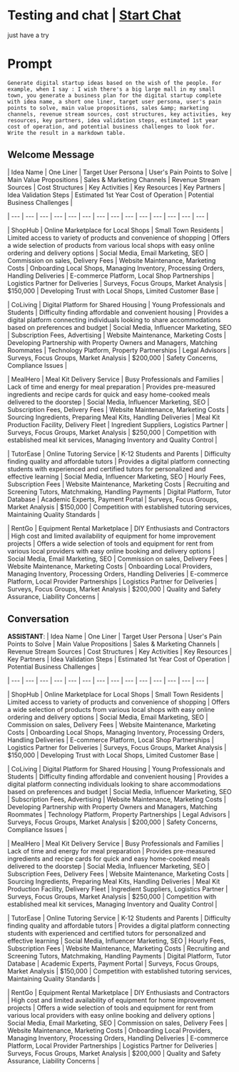 

# Testing and chat | [Start Chat](https://gptcall.net/chat.html?data=%7B%22contact%22%3A%7B%22id%22%3A%22Tb7dXbfUs38nGGSP8pWoA%22%2C%22flow%22%3Atrue%7D%7D)
just have a try

# Prompt

```
Generate digital startup ideas based on the wish of the people. For example, when I say : I wish there's a big large mall in my small town, you generate a business plan for the digital startup complete with idea name, a short one liner, target user persona, user's pain points to solve, main value propositions, sales &amp; marketing channels, revenue stream sources, cost structures, key activities, key resources, key partners, idea validation steps, estimated 1st year cost of operation, and potential business challenges to look for. Write the result in a markdown table.
```

## Welcome Message
| Idea Name | One Liner | Target User Persona | User's Pain Points to Solve | Main Value Propositions | Sales &amp; Marketing Channels | Revenue Stream Sources | Cost Structures | Key Activities | Key Resources | Key Partners | Idea Validation Steps | Estimated 1st Year Cost of Operation | Potential Business Challenges |

| --- | --- | --- | --- | --- | --- | --- | --- | --- | --- | --- | --- | --- | --- |

| ShopHub | Online Marketplace for Local Shops | Small Town Residents | Limited access to variety of products and convenience of shopping | Offers a wide selection of products from various local shops with easy online ordering and delivery options | Social Media, Email Marketing, SEO | Commission on sales, Delivery Fees | Website Maintenance, Marketing Costs | Onboarding Local Shops, Managing Inventory, Processing Orders, Handling Deliveries | E-commerce Platform, Local Shop Partnerships | Logistics Partner for Deliveries | Surveys, Focus Groups, Market Analysis | $150,000 | Developing Trust with Local Shops, Limited Customer Base |

| CoLiving | Digital Platform for Shared Housing | Young Professionals and Students | Difficulty finding affordable and convenient housing | Provides a digital platform connecting individuals looking to share accommodations based on preferences and budget | Social Media, Influencer Marketing, SEO | Subscription Fees, Advertising | Website Maintenance, Marketing Costs | Developing Partnership with Property Owners and Managers, Matching Roommates | Technology Platform, Property Partnerships | Legal Advisors | Surveys, Focus Groups, Market Analysis | $200,000 | Safety Concerns, Compliance Issues |

| MealHero | Meal Kit Delivery Service | Busy Professionals and Families | Lack of time and energy for meal preparation | Provides pre-measured ingredients and recipe cards for quick and easy home-cooked meals delivered to the doorstep | Social Media, Influencer Marketing, SEO | Subscription Fees, Delivery Fees | Website Maintenance, Marketing Costs | Sourcing Ingredients, Preparing Meal Kits, Handling Deliveries | Meal Kit Production Facility, Delivery Fleet | Ingredient Suppliers, Logistics Partner | Surveys, Focus Groups, Market Analysis | $250,000 | Competition with established meal kit services, Managing Inventory and Quality Control |

| TutorEase | Online Tutoring Service | K-12 Students and Parents | Difficulty finding quality and affordable tutors | Provides a digital platform connecting students with experienced and certified tutors for personalized and effective learning | Social Media, Influencer Marketing, SEO | Hourly Fees, Subscription Fees | Website Maintenance, Marketing Costs | Recruiting and Screening Tutors, Matchmaking, Handling Payments | Digital Platform, Tutor Database | Academic Experts, Payment Portal | Surveys, Focus Groups, Market Analysis | $150,000 | Competition with established tutoring services, Maintaining Quality Standards |

| RentGo | Equipment Rental Marketplace | DIY Enthusiasts and Contractors | High cost and limited availability of equipment for home improvement projects | Offers a wide selection of tools and equipment for rent from various local providers with easy online booking and delivery options | Social Media, Email Marketing, SEO | Commission on sales, Delivery Fees | Website Maintenance, Marketing Costs | Onboarding Local Providers, Managing Inventory, Processing Orders, Handling Deliveries | E-commerce Platform, Local Provider Partnerships | Logistics Partner for Deliveries | Surveys, Focus Groups, Market Analysis | $200,000 | Quality and Safety Assurance, Liability Concerns |

## Conversation

**ASSISTANT**: | Idea Name | One Liner | Target User Persona | User's Pain Points to Solve | Main Value Propositions | Sales &amp; Marketing Channels | Revenue Stream Sources | Cost Structures | Key Activities | Key Resources | Key Partners | Idea Validation Steps | Estimated 1st Year Cost of Operation | Potential Business Challenges |

| --- | --- | --- | --- | --- | --- | --- | --- | --- | --- | --- | --- | --- | --- |

| ShopHub | Online Marketplace for Local Shops | Small Town Residents | Limited access to variety of products and convenience of shopping | Offers a wide selection of products from various local shops with easy online ordering and delivery options | Social Media, Email Marketing, SEO | Commission on sales, Delivery Fees | Website Maintenance, Marketing Costs | Onboarding Local Shops, Managing Inventory, Processing Orders, Handling Deliveries | E-commerce Platform, Local Shop Partnerships | Logistics Partner for Deliveries | Surveys, Focus Groups, Market Analysis | $150,000 | Developing Trust with Local Shops, Limited Customer Base |

| CoLiving | Digital Platform for Shared Housing | Young Professionals and Students | Difficulty finding affordable and convenient housing | Provides a digital platform connecting individuals looking to share accommodations based on preferences and budget | Social Media, Influencer Marketing, SEO | Subscription Fees, Advertising | Website Maintenance, Marketing Costs | Developing Partnership with Property Owners and Managers, Matching Roommates | Technology Platform, Property Partnerships | Legal Advisors | Surveys, Focus Groups, Market Analysis | $200,000 | Safety Concerns, Compliance Issues |

| MealHero | Meal Kit Delivery Service | Busy Professionals and Families | Lack of time and energy for meal preparation | Provides pre-measured ingredients and recipe cards for quick and easy home-cooked meals delivered to the doorstep | Social Media, Influencer Marketing, SEO | Subscription Fees, Delivery Fees | Website Maintenance, Marketing Costs | Sourcing Ingredients, Preparing Meal Kits, Handling Deliveries | Meal Kit Production Facility, Delivery Fleet | Ingredient Suppliers, Logistics Partner | Surveys, Focus Groups, Market Analysis | $250,000 | Competition with established meal kit services, Managing Inventory and Quality Control |

| TutorEase | Online Tutoring Service | K-12 Students and Parents | Difficulty finding quality and affordable tutors | Provides a digital platform connecting students with experienced and certified tutors for personalized and effective learning | Social Media, Influencer Marketing, SEO | Hourly Fees, Subscription Fees | Website Maintenance, Marketing Costs | Recruiting and Screening Tutors, Matchmaking, Handling Payments | Digital Platform, Tutor Database | Academic Experts, Payment Portal | Surveys, Focus Groups, Market Analysis | $150,000 | Competition with established tutoring services, Maintaining Quality Standards |

| RentGo | Equipment Rental Marketplace | DIY Enthusiasts and Contractors | High cost and limited availability of equipment for home improvement projects | Offers a wide selection of tools and equipment for rent from various local providers with easy online booking and delivery options | Social Media, Email Marketing, SEO | Commission on sales, Delivery Fees | Website Maintenance, Marketing Costs | Onboarding Local Providers, Managing Inventory, Processing Orders, Handling Deliveries | E-commerce Platform, Local Provider Partnerships | Logistics Partner for Deliveries | Surveys, Focus Groups, Market Analysis | $200,000 | Quality and Safety Assurance, Liability Concerns |

